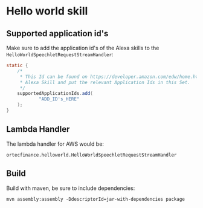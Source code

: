 # Hello world skill

## Supported application id's

Make sure to add the application id's of the Alexa skills to the `HelloWorldSpeechletRequestStreamHandler`:

```java
static {
    /*
     * This Id can be found on https://developer.amazon.com/edw/home.html#/ "Edit" the relevant
     * Alexa Skill and put the relevant Application Ids in this Set.
     */
    supportedApplicationIds.add(
            "ADD_ID's_HERE"
    );
}
```

## Lambda Handler

The lambda handler for AWS would be:

```
ortecfinance.helloworld.HelloWorldSpeechletRequestStreamHandler
```

## Build

Build with maven, be sure to include dependencies:

```
mvn assembly:assembly -DdescriptorId=jar-with-dependencies package
```